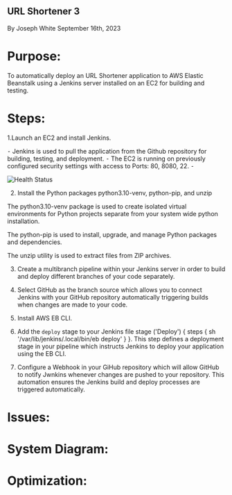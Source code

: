 ## URL Shortener 3

By Joseph White
September 16th, 2023


# Purpose: 
To automatically deploy an URL Shortener application to AWS Elastic Beanstalk using a Jenkins server installed on an EC2 for building and testing. 

# Steps: 
1.Launch an EC2 and install Jenkins.

⁃ Jenkins is used to pull the application from the Github repository for building, testing, and deployment. ⁃ The EC2 is running on previously configured security settings with access to Ports: 80, 8080, 22. ⁃

![Health Status](<img width="804" alt="Screenshot 2023-09-17 at 12 26 23 PM" src="https://github.com/z0sun/Deployment-3/assets/135557197/1c46201b-21ee-4cae-8d05-59854effee8b">)

2. Install the Python packages python3.10-venv, python-pip, and unzip
 
 The python3.10-venv package is used to create isolated virtual environments for Python projects separate from your system wide python installation.

 The python-pip is used to install, upgrade, and manage Python packages and dependencies.

 The unzip utility is used to extract files from ZIP archives. 

3. Create a multibranch pipeline within your Jenkins server in order to build and deploy different branches of your code separately.

4. Select GitHub as the branch source which allows you to connect Jenkins with your GitHub repository automatically triggering builds when changes are made to your code.

5. Install AWS EB CLI. 

7. Add the `deploy` stage to your Jenkins file stage ('Deploy') { steps { sh '/var/lib/jenkins/.local/bin/eb deploy' } }. This step defines a deployment stage in your pipeline which instructs Jenkins to deploy your application using the EB CLI.

8. Configure a Webhook in your GiHub repository which will allow GitHub to notify Jwnkins whenever changes are pushed to your repository. This automation ensures the Jenkins build and deploy processes are triggered automatically.


# Issues:


# System Diagram:



# Optimization:
